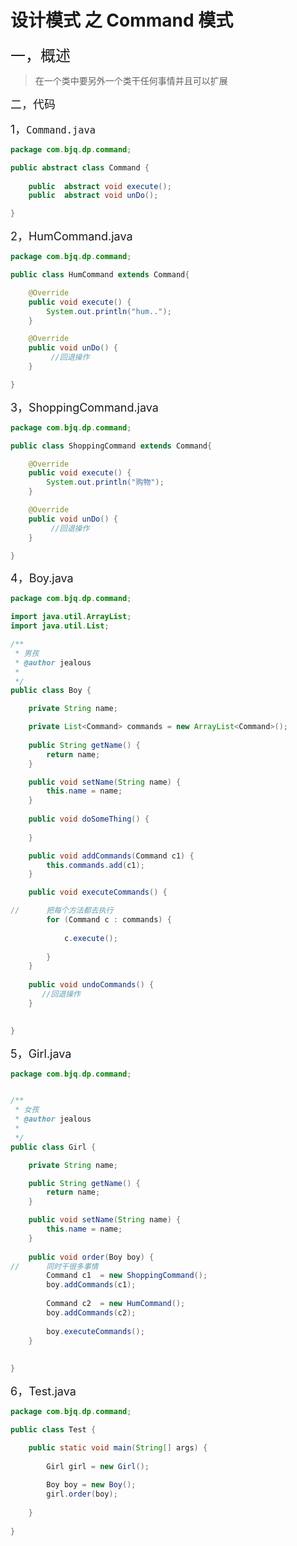 # 设计模式 之 Command 模式

<font size="5">一，概述</font>

> 在一个类中要另外一个类干任何事情并且可以扩展

<font size="4">二，代码</font>

<font size="4">1，`Command.java`</font>

```java
package com.bjq.dp.command;

public abstract class Command {
	
	public  abstract void execute();
	public  abstract void unDo();

}
```

<font size="4">2，HumCommand.java</font>

```java
package com.bjq.dp.command;

public class HumCommand extends Command{

	@Override
	public void execute() {
		System.out.println("hum..");
	}

	@Override
	public void unDo() {
		 //回退操作
	}

}
```

<font size="4">3，ShoppingCommand.java</font>

```java
package com.bjq.dp.command;

public class ShoppingCommand extends Command{

	@Override
	public void execute() {
		System.out.println("购物");
	}

	@Override
	public void unDo() {
		 //回退操作
	}

}
```

<font size="4">4，Boy.java</font>

```java
package com.bjq.dp.command;

import java.util.ArrayList;
import java.util.List;

/**
 * 男孩
 * @author jealous
 *
 */
public class Boy {

	private String name;

    private List<Command> commands = new ArrayList<Command>();
	
	public String getName() {
		return name;
	}

	public void setName(String name) {
		this.name = name;
	}
	
	public void doSomeThing() {
		
	}

	public void addCommands(Command c1) {
		this.commands.add(c1);
	}

	public void executeCommands() {

//		把每个方法都去执行
		for (Command c : commands) {
			
			c.execute();
			
		}
	}
	
	public void undoCommands() {
	   //回退操作
	}

	
}
```

<font size="4">5，Girl.java</font>

```java
package com.bjq.dp.command;


/**
 * 女孩
 * @author jealous
 *
 */
public class Girl {

	private String name;

	public String getName() {
		return name;
	}

	public void setName(String name) {
		this.name = name;
	}
	
	public void order(Boy boy) {
//		同时干很多事情
		Command c1  = new ShoppingCommand();
		boy.addCommands(c1);
		
		Command c2  = new HumCommand();
		boy.addCommands(c2);
		
		boy.executeCommands();
	}
	
	
}
```

<font size="4">6，Test.java</font>

```java
package com.bjq.dp.command;

public class Test {

	public static void main(String[] args) {
		
		Girl girl = new Girl();
		
		Boy boy = new Boy();
		girl.order(boy);
		
	}
	
}
```

